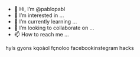 - 👋 Hi, I’m @pablopabl
- 👀 I’m interested in ...
- 🌱 I’m currently learning ...
- 💞️ I’m looking to collaborate on ...
- 📫 How to reach me ...

<!---
pablopabl/pablopabl is a ✨ special ✨ repository because its `README.md` (this file) appears on your GitHub profile.
You can click the Preview link to take a look at your changes.
--->
hyls gyons kqoàol  fçnoloo facebookinstegram hacks
